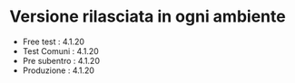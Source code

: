 # Versione rilasciata in ogni ambiente

- Free test : 4.1.20
- Test Comuni : 4.1.20
- Pre subentro : 4.1.20
- Produzione : 4.1.20
